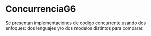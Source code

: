 # ConcurrenciaG6
Se presentan implementaciones de codigo concurrente usando dos enfoques: dos lenguajes y\o dos modelos distintos para comparar.
